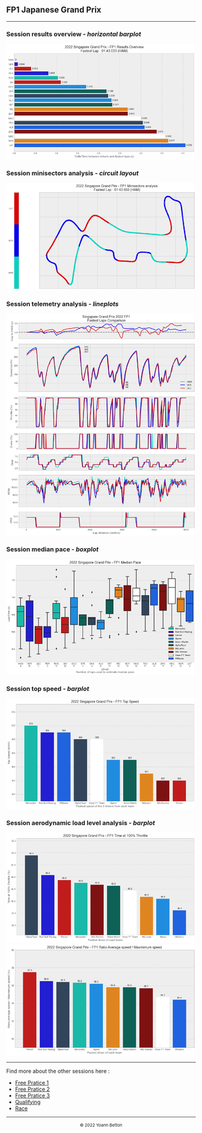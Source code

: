 ## FP1 Japanese Grand Prix

---

### Session results overview - *horizontal barplot*

<img src="/output/2022-10-09_Japanese_Grand_Prix/fp1_results_overview_white.png?raw=true"/>

### Session minisectors analysis - *circuit layout*

<img src="/output/2022-10-09_Japanese_Grand_Prix/fp1_minisectors_analysis_white.png?raw=true"/>

### Session telemetry analysis - *lineplots*

<img src="/output/2022-10-09_Japanese_Grand_Prix/fp1_telemetry_analysis_white.png?raw=true"/>

### Session median pace - *boxplot*

<img src="/output/2022-10-09_Japanese_Grand_Prix/fp1_median_pace_white.png?raw=true"/>

### Session top speed - *barplot*

<img src="/output/2022-10-09_Japanese_Grand_Prix/topspeed_fp1_white.png?raw=true"/>

### Session aerodynamic load level analysis - *barplot*

<img src="/output/2022-10-09_Japanese_Grand_Prix/fp1_maximum_throttle_white.png?raw=true"/>

<img src="/output/2022-10-09_Japanese_Grand_Prix/fp1_speed_ratio_white.png?raw=true"/>

--- 

Find more about the other sessions here :
  - [Free Pratice 1](/page/FP1/2022-10-09_Japanese_Grand_Prix)  
  - [Free Pratice 2](/page/FP2/2022-10-09_Japanese_Grand_Prix) 
  - [Free Pratice 3](/page/FP3/2022-10-09_Japanese_Grand_Prix)
  - [Qualifying](/page/Qualifying/2022-10-09_Japanese_Grand_Prix) 
  - [Race](/page/Race/2022-10-09_Japanese_Grand_Prix)

---

<div style="text-align: center">
  <p style="font-size:11px">&copy; 2022 Yoann Betton</p>
</div>

<!-- ---

<p style="font-size:11px">Page generated from <a href="https://github.com/yoannbtn/yoannbtn.github.io">github.com/yoannbtn</a>.</p> -->